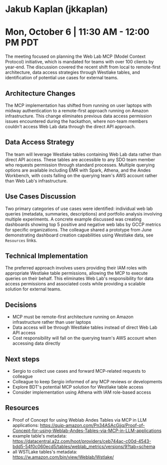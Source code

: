 # Jakub Kaplan (jkkaplan)
# Mon, October 6 | 11:30 AM - 12:00 PM PDT
The meeting focused on planning the Web Lab MCP (Model Context Protocol) initiative, which is mandated for teams with over 100 clients by year-end. The discussion covered the recent shift from local to remote-first architecture, data access strategies through Westlake tables, and identification of potential use cases for external teams.

## Architecture Changes
The MCP implementation has shifted from running on user laptops with midway authentication to a remote-first approach running on Amazon infrastructure. This change eliminates previous data access permission issues encountered during the hackathon, where non-team members couldn't access Web Lab data through the direct API approach.

## Data Access Strategy
The team will leverage Westlake tables containing Web Lab data rather than direct API access. These tables are accessible to any SDO team member who requests permission through standard processes. Multiple querying options are available including EMR with Spark, Athena, and the Andes Workbench, with costs falling on the querying team's AWS account rather than Web Lab's infrastructure.

## Use Cases Discussion
Two primary categories of use cases were identified: individual web lab queries (metadata, summaries, descriptions) and portfolio analysis involving multiple experiments. A concrete example discussed was creating dashboards showing top 5 positive and negative web labs by GCCP metrics for specific organizations. The colleague shared a prototype from June demonstrating dashboard creation capabilities using Westlake data, see `Resources` links.

## Technical Implementation
The preferred approach involves users providing their IAM roles with appropriate Westlake table permissions, allowing the MCP to execute queries on their behalf. This eliminates Web Lab's responsibility for data access permissions and associated costs while providing a scalable solution for external teams.

## Decisions
-   MCP must be remote-first architecture running on Amazon infrastructure rather than user laptops
-   Data access will be through Westlake tables instead of direct Web Lab API access
-   Cost responsibility will fall on the querying team's AWS account when accessing data directly

## Next steps
-   Sergio to collect use cases and forward MCP-related requests to colleague
-   Colleague to keep Sergio informed of any MCP reviews or developments
-   Explore BDT's potential MCP solution for Westlake table access
-   Consider implementation using Athena with IAM role-based access

## Resources
- Proof of Concept for using Weblab Andes Tables via MCP in LLM applications: https://quip-amazon.com/Pn34ASAcGjjq/Proof-of-Concept-for-using-Weblab-Andes-Tables-via-MCP-in-LLM-applications
- example table's metadata: https://datacentral.a2z.com/hoot/providers/ceb744ac-c00d-4543-bdd5-54f0c060ecd5/tables/weblab_metrics/versions/9?tab=schema
- all WSTLake tables's metadata: https://w.amazon.com/bin/view/Weblab/Wstlake/